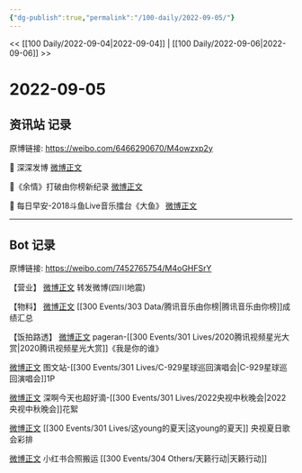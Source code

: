 ```yaml
---
{"dg-publish":true,"permalink":"/100-daily/2022-09-05/"}
---
```



<< [[100 Daily/2022-09-04\|2022-09-04]] | [[100 Daily/2022-09-06\|2022-09-06]] >>

# 2022-09-05

## 资讯站 记录

原博链接: https://weibo.com/6466290670/M4owzxp2y

🌟 深深发博 [微博正文](https://weibo.com/detail/4810360021844125)

🌟《余情》打破由你榜新纪录 [微博正文](https://weibo.com/detail/4810414636667128)

🌟 每日早安-2018斗鱼Live音乐擂台《大鱼》 [微博正文](https://weibo.com/detail/4810265025318333)

---
## Bot 记录

原博链接: https://weibo.com/7452765754/M4oGHFSrY

【营业】
[微博正文](https://m.weibo.cn/1736988591/4810356658801064) 转发微博(四川地震)

【物料】
[微博正文](https://m.weibo.cn/6733257358/4810376556319988) [[300 Events/303 Data/腾讯音乐由你榜\|腾讯音乐由你榜]]成绩汇总

【饭拍路透】
[微博正文](https://m.weibo.cn/7633014126/4810447075937467) pageran-[[300 Events/301 Lives/2020腾讯视频星光大赏\|2020腾讯视频星光大赏]]《我是你的谁》

[微博正文](https://m.weibo.cn/6987697229/4810451617841265) 图文站-[[300 Events/301 Lives/C-929星球巡回演唱会\|C-929星球巡回演唱会]]1P

[微博正文](https://m.weibo.cn/3123996041/4810447490909411) 深啊今天也超好滴-[[300 Events/301 Lives/2022央视中秋晚会\|2022央视中秋晚会]]花絮

[微博正文](https://m.weibo.cn/5122158435/4810428196850929) [[300 Events/301 Lives/这young的夏天\|这young的夏天]] 央视夏日歌会彩排

[微博正文](https://m.weibo.cn/7495641082/4810128383804211) 小红书合照搬运 [[300 Events/304 Others/天籁行动\|天籁行动]]

